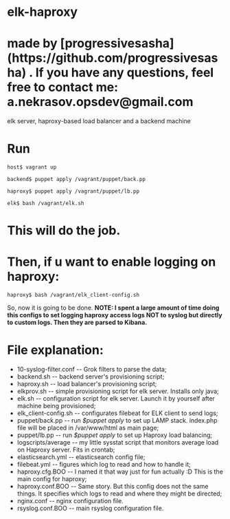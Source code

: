 # elk-haproxy
<h1> made by [progressivesasha](https://github.com/progressivesasha) . If you have any questions, feel free to contact me: a.nekrasov.opsdev@gmail.com </h1>
<p> elk server, haproxy-based load balancer and a backend machine <p>

# Run 

```
host$ vagrant up
```

```
backend$ puppet apply /vagrant/puppet/back.pp
```

```
haproxy$ puppet apply /vagrant/puppet/lb.pp
```

```
elk$ bash /vagrant/elk.sh
```

<h1> This will do the job. </h1>

# Then, if u want to enable logging on haproxy:

```
haproxy$ bash /vagrant/elk_client-config.sh
```

<p> So, now it is going to be done. <b> NOTE: I spent a large amount of time doing this configs to set logging haproxy access logs NOT to syslog but directly to custom logs. Then they are parsed to Kibana. </b> </p> 

# File explanation:

* 10-syslog-filter.conf -- Grok filters to parse the data;
* backend.sh -- backend server's provisioning script;
* haproxy.sh -- load balancer's provisioning script;
* elkprov.sh -- simple provisioning script for elk server. Installs only java;
* elk.sh -- configuration script for elk server. Launch it by yourself after machine being provisioned;
* elk_client-config.sh -- configurates filebeat for ELK client to send logs;
* puppet/back.pp -- run *$puppet apply* to set up LAMP stack. index.php file will be placed in /var/www/html as main page;
* puppet/lb.pp -- run *$puppet apply* to set up Haproxy load balancing;
* logscripts/average -- my little sysstat script that monitors average load on Haproxy server. Fits in crontab;
* elasticsearch.yml -- elasticsearch config file;
* filebeat.yml -- figures which log to read and how to handle it;
* haproxy.cfg.BOO -- I named it that way just for fun actually :D This is the main config for haproxy;
* haproxy.conf.BOO -- Same story. But this config does not the same things. It specifies which logs to read and where they might be directed;
* nginx.conf -- nginx configuration file.
* rsyslog.conf.BOO -- main rsyslog configuration file.

